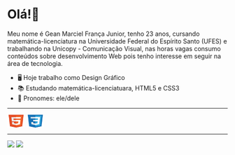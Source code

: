 # Olá!👋

Meu nome é Gean Marciel França Junior, tenho 23 anos, cursando matemática-licenciatura na Universidade Federal do Espírito Santo (UFES) e trabalhando na Unicopy - Comunicação Visual, nas horas vagas consumo conteúdos sobre desenvolvimento Web pois tenho interesse em seguir na área de tecnologia. 

- 🖥️ Hoje trabalho como Design Gráfico
- 📚 Estudando matemática-licenciatuara, HTML5 e CSS3
- 🤠 Pronomes: ele/dele

<hr>

<div style="display: inline_block">
  <img align="center" alt="Gean-HTML" height="30" width="40" src="https://raw.githubusercontent.com/devicons/devicon/master/icons/html5/html5-original.svg">
  <img align="center" alt="Gean-CSS" height="30" width="40" src="https://raw.githubusercontent.com/devicons/devicon/master/icons/css3/css3-original.svg">
</div>

<hr>

<div> 
  <a href="https://instagram.com/gean_franca_junior" target="_blank"><img src="https://img.shields.io/badge/-Instagram-%23E4405F?style=for-the-badge&logo=instagram&logoColor=white" target="_blank"></a>
  <a href="https://www.linkedin.com/in/geanmarcielfrancajunior" target="_blank"><img src="https://img.shields.io/badge/-LinkedIn-%230077B5?style=for-the-badge&logo=linkedin&logoColor=white" target="_blank"></a> 
</div>
